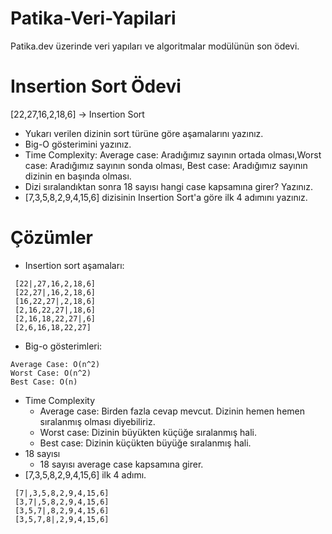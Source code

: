 # Patika-Veri-Yapilari
Patika.dev üzerinde veri yapıları ve algoritmalar modülünün son ödevi.

# Insertion Sort Ödevi

[22,27,16,2,18,6] -> Insertion Sort

* Yukarı verilen dizinin sort türüne göre aşamalarını yazınız.
* Big-O gösterimini yazınız.
* Time Complexity: Average case: Aradığımız sayının ortada olması,Worst case: Aradığımız sayının sonda olması, Best case: Aradığımız sayının dizinin en başında olması.
* Dizi sıralandıktan sonra 18 sayısı hangi case kapsamına girer? Yazınız.
* [7,3,5,8,2,9,4,15,6] dizisinin Insertion Sort'a göre ilk 4 adımını yazınız.

# Çözümler

* Insertion sort aşamaları:
```
 [22|,27,16,2,18,6]
 [22,27|,16,2,18,6]
 [16,22,27|,2,18,6]
 [2,16,22,27|,18,6]
 [2,16,18,22,27|,6]
 [2,6,16,18,22,27]
```
* Big-o gösterimleri:
```
Average Case: O(n^2)
Worst Case: O(n^2)
Best Case: O(n)
```
* Time Complexity
  * Average case: Birden fazla cevap mevcut. Dizinin hemen hemen sıralanmış olması diyebiliriz.
  * Worst case: Dizinin büyükten küçüğe sıralanmış hali. 
  * Best case: Dizinin küçükten büyüğe sıralanmış hali.
* 18 sayısı
  * 18 sayısı average case kapsamına girer.
* [7,3,5,8,2,9,4,15,6] ilk 4 adımı.
```
 [7|,3,5,8,2,9,4,15,6]
 [3,7|,5,8,2,9,4,15,6]
 [3,5,7|,8,2,9,4,15,6]
 [3,5,7,8|,2,9,4,15,6]
```
